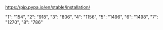 https://pip.pypa.io/en/stable/installation/


"1": "154", "2": "918", "3": "806", "4": "1156", "5": "1496", "6": "1498", "7": "1270", "8": "786"